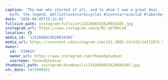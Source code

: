 ```yaml
---
caption: 'The man who started it all, and to whom I owe a great deal. The man, the
  myth, the legend, @elliotlovestarbicycles #lovestarraceclub #laborday #cycling'
date: '2016-09-05T15:22:02'
fullsize_path: instagram\fullsize\1332688933620034305.jpg
instagram_url: https://www.instagram.com/p/BJ-qYY0hCsB
location: {}
media_id: '1332688933620034305'
media_url: https://scontent.cdninstagram.com/t51.2885-15/e35/14272075_516085125248297_1112123713_n.jpg?ig_cache_key=MTMzMjY4ODkzMzYyMDAzNDMwNQ%3D%3D.2
owner:
  id: '539015'
  owner_url: https://www.instagram.com/theandyhudson
  username: theandyhudson
thumbnail_path: instagram\thumbnails\1332688933620034305.jpg
utc_date: 1473088922
---
```

